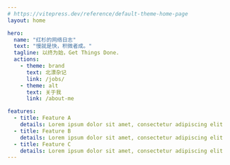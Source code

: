 ```yaml
---
# https://vitepress.dev/reference/default-theme-home-page
layout: home

hero:
  name: "红杉的网络日志"
  text: "慢就是快，积微者成。"
  tagline: 以终为始，Get Things Done.
  actions:
    - theme: brand
      text: 北漂杂记
      link: /jobs/
    - theme: alt
      text: 关于我
      link: /about-me

features:
  - title: Feature A
    details: Lorem ipsum dolor sit amet, consectetur adipiscing elit
  - title: Feature B
    details: Lorem ipsum dolor sit amet, consectetur adipiscing elit
  - title: Feature C
    details: Lorem ipsum dolor sit amet, consectetur adipiscing elit
---
```

